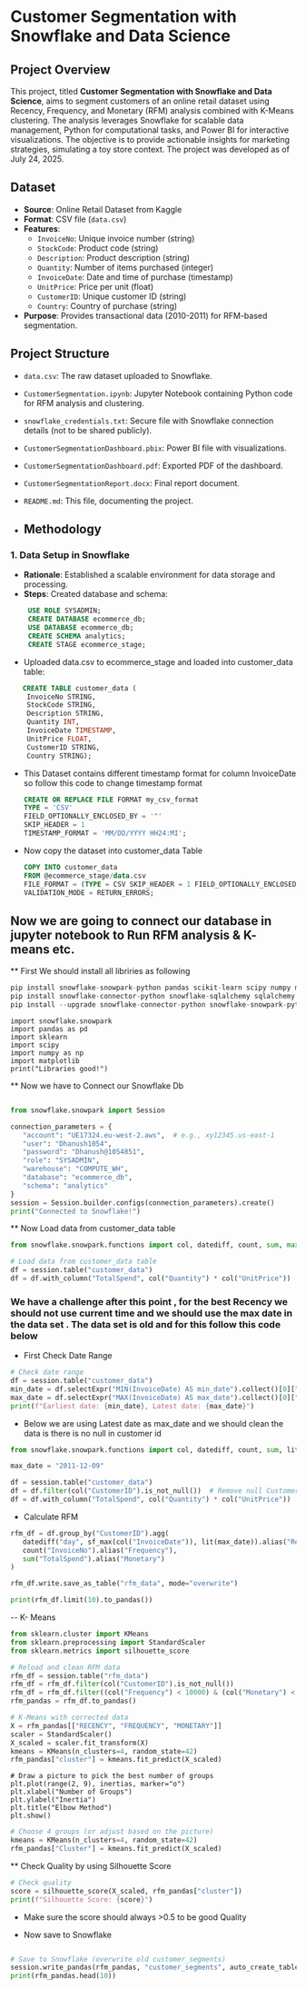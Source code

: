 # Customer Segmentation with Snowflake and Data Science

## Project Overview
This project, titled **Customer Segmentation with Snowflake and Data Science**, aims to segment customers of an online retail dataset using Recency, Frequency, and Monetary (RFM) analysis combined with K-Means clustering. The analysis leverages Snowflake for scalable data management, Python for computational tasks, and Power BI for interactive visualizations. The objective is to provide actionable insights for marketing strategies, simulating a toy store context. The project was developed as of July 24, 2025.

## Dataset
- **Source**: Online Retail Dataset from Kaggle[](https://www.kaggle.com/datasets/carrie1/ecommerce-data)
- **Format**: CSV file (`data.csv`)
- **Features**:
  - `InvoiceNo`: Unique invoice number (string)
  - `StockCode`: Product code (string)
  - `Description`: Product description (string)
  - `Quantity`: Number of items purchased (integer)
  - `InvoiceDate`: Date and time of purchase (timestamp)
  - `UnitPrice`: Price per unit (float)
  - `CustomerID`: Unique customer ID (string)
  - `Country`: Country of purchase (string)
- **Purpose**: Provides transactional data (2010-2011) for RFM-based segmentation.

## Project Structure
- `data.csv`: The raw dataset uploaded to Snowflake.
- `CustomerSegmentation.ipynb`: Jupyter Notebook containing Python code for RFM analysis and clustering.
- `snowflake_credentials.txt`: Secure file with Snowflake connection details (not to be shared publicly).
- `CustomerSegmentationDashboard.pbix`: Power BI file with visualizations.
- `CustomerSegmentationDashboard.pdf`: Exported PDF of the dashboard.
- `CustomerSegmentationReport.docx`: Final report document.
- `README.md`: This file, documenting the project.

- ## Methodology
### 1. Data Setup in Snowflake
- **Rationale**: Established a scalable environment for data storage and processing.
- **Steps**:
   Created database and schema:
   ```sql
    USE ROLE SYSADMIN;
    CREATE DATABASE ecommerce_db;
    USE DATABASE ecommerce_db;
    CREATE SCHEMA analytics;
    CREATE STAGE ecommerce_stage;
- Uploaded data.csv to ecommerce_stage and loaded into customer_data table:

``` sql
   CREATE TABLE customer_data (
    InvoiceNo STRING,
    StockCode STRING,
    Description STRING,
    Quantity INT,
    InvoiceDate TIMESTAMP,
    UnitPrice FLOAT,
    CustomerID STRING,
    Country STRING);
```
- This Dataset contains different timestamp format for column InvoiceDate so follow this code to change timestamp format
  ``` sql
  CREATE OR REPLACE FILE FORMAT my_csv_format
  TYPE = 'CSV'
  FIELD_OPTIONALLY_ENCLOSED_BY = '"'
  SKIP_HEADER = 1
  TIMESTAMP_FORMAT = 'MM/DD/YYYY HH24:MI';
  ```
  
- Now copy the dataset into customer_data Table
  ``` sql
  COPY INTO customer_data
  FROM @ecommerce_stage/data.csv
  FILE_FORMAT = (TYPE = CSV SKIP_HEADER = 1 FIELD_OPTIONALLY_ENCLOSED_BY = '"' ON_ERROR = 'CONTINUE')
  VALIDATION_MODE = RETURN_ERRORS;
  ```
## Now we are going to connect our database in jupyter notebook to Run RFM analysis & K- means etc.
 ** First We should install all libriries as following
  ``` python
  pip install snowflake-snowpark-python pandas scikit-learn scipy numpy matplotlib
  pip install snowflake-connector-python snowflake-sqlalchemy sqlalchemy
  pip install --upgrade snowflake-connector-python snowflake-snowpark-python

  ```
 ``` pthon
 import snowflake.snowpark
import pandas as pd
import sklearn
import scipy
import numpy as np
import matplotlib
print("Libraries good!")
 ```
 ** Now we have to Connect our Snowflake Db
 ``` python

from snowflake.snowpark import Session

connection_parameters = {
    "account": "UE17324.eu-west-2.aws",  # e.g., xy12345.us-east-1
    "user": "Dhanush1054",
    "password": "Dhanush@1054851",
    "role": "SYSADMIN",
    "warehouse": "COMPUTE_WH",
    "database": "ecommerce_db",
    "schema": "analytics"
}
session = Session.builder.configs(connection_parameters).create()
print("Connected to Snowflake!")

```
** Now Load data from customer_data table
``` python
from snowflake.snowpark.functions import col, datediff, count, sum, max, current_date

# Load data from customer_data table
df = session.table("customer_data")
df = df.with_column("TotalSpend", col("Quantity") * col("UnitPrice"))
```

### We have a challenge after this point , for the best Recency we should not use current time and we should use the max date in the data set . The data set is old and for this follow this code below

- First Check Date Range
``` python
# Check date range
df = session.table("customer_data")
min_date = df.selectExpr("MIN(InvoiceDate) AS min_date").collect()[0]["MIN_DATE"]
max_date = df.selectExpr("MAX(InvoiceDate) AS max_date").collect()[0]["MAX_DATE"]
print(f"Earliest date: {min_date}, Latest date: {max_date}")
```
- Below we are using Latest date as max_date and we should clean the data is there is no null in customer id 
``` python
from snowflake.snowpark.functions import col, datediff, count, sum, lit, max as sf_max

max_date = "2011-12-09"

df = session.table("customer_data")
df = df.filter(col("CustomerID").is_not_null())  # Remove null CustomerIDs
df = df.with_column("TotalSpend", col("Quantity") * col("UnitPrice"))
```
- Calculate RFM
 ``` python
rfm_df = df.group_by("CustomerID").agg(
    datediff("day", sf_max(col("InvoiceDate")), lit(max_date)).alias("Recency"),
    count("InvoiceNo").alias("Frequency"),
    sum("TotalSpend").alias("Monetary")
)

rfm_df.write.save_as_table("rfm_data", mode="overwrite")

print(rfm_df.limit(10).to_pandas())
 ```

-- K- Means 

``` python
from sklearn.cluster import KMeans
from sklearn.preprocessing import StandardScaler
from sklearn.metrics import silhouette_score

# Reload and clean RFM data
rfm_df = session.table("rfm_data")
rfm_df = rfm_df.filter(col("CustomerID").is_not_null())
rfm_df = rfm_df.filter((col("Frequency") < 10000) & (col("Monetary") < 100000))
rfm_pandas = rfm_df.to_pandas()

# K-Means with corrected data
X = rfm_pandas[["RECENCY", "FREQUENCY", "MONETARY"]]
scaler = StandardScaler()
X_scaled = scaler.fit_transform(X)
kmeans = KMeans(n_clusters=4, random_state=42)
rfm_pandas["cluster"] = kmeans.fit_predict(X_scaled)
```

``` pyhton
# Draw a picture to pick the best number of groups
plt.plot(range(2, 9), inertias, marker="o")
plt.xlabel("Number of Groups")
plt.ylabel("Inertia")
plt.title("Elbow Method")
plt.show()
```
``` python
# Choose 4 groups (or adjust based on the picture)
kmeans = KMeans(n_clusters=4, random_state=42)
rfm_pandas["Cluster"] = kmeans.fit_predict(X_scaled)
```
 ** Check Quality by using Silhouette Score

 ``` python
# Check quality
score = silhouette_score(X_scaled, rfm_pandas["cluster"])
print(f"Silhouette Score: {score}")
```
- Make sure the score should always >0.5 to be good Quality

- Now save to Snowflake
``` python

# Save to Snowflake (overwrite old customer_segments)
session.write_pandas(rfm_pandas, "customer_segments", auto_create_table=True, overwrite=True)
print(rfm_pandas.head(10))
```
 


  
